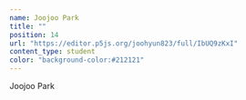 ```yaml
---
name: Joojoo Park
title: ""
position: 14
url: "https://editor.p5js.org/joohyun823/full/IbUQ9zKxI"
content_type: student
color: "background-color:#212121"
---
```


Joojoo Park
